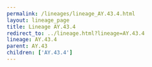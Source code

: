 ```yaml
---
permalink: /lineages/lineage_AY.43.4.html
layout: lineage_page
title: Lineage AY.43.4
redirect_to: ../lineage.html?lineage=AY.43.4
lineage: AY.43.4
parent: AY.43
children: ['AY.43.4']
---
```

